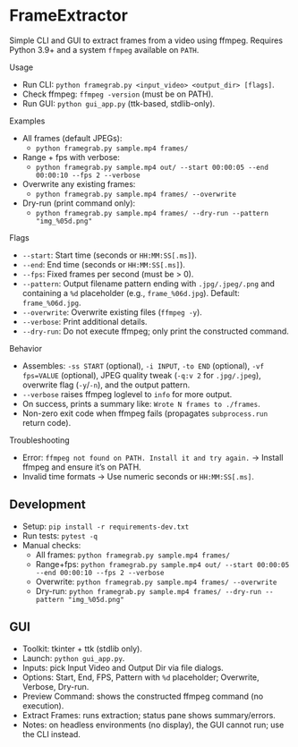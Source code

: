 # FrameExtractor

Simple CLI and GUI to extract frames from a video using ffmpeg. Requires Python 3.9+ and a system `ffmpeg` available on `PATH`.

Usage
- Run CLI: `python framegrab.py <input_video> <output_dir> [flags]`.
- Check ffmpeg: `ffmpeg -version` (must be on PATH).
 - Run GUI: `python gui_app.py` (ttk-based, stdlib-only).

Examples
- All frames (default JPEGs):
  - `python framegrab.py sample.mp4 frames/`
- Range + fps with verbose:
  - `python framegrab.py sample.mp4 out/ --start 00:00:05 --end 00:00:10 --fps 2 --verbose`
 - Overwrite any existing frames:
   - `python framegrab.py sample.mp4 frames/ --overwrite`
- Dry-run (print command only):
  - `python framegrab.py sample.mp4 frames/ --dry-run --pattern "img_%05d.png"`

Flags
- `--start`: Start time (seconds or `HH:MM:SS[.ms]`).
- `--end`: End time (seconds or `HH:MM:SS[.ms]`).
- `--fps`: Fixed frames per second (must be > 0).
 - `--pattern`: Output filename pattern ending with `.jpg/.jpeg/.png` and containing a `%d` placeholder (e.g., `frame_%06d.jpg`). Default: `frame_%06d.jpg`.
 - `--overwrite`: Overwrite existing files (`ffmpeg -y`).
 - `--verbose`: Print additional details.
 - `--dry-run`: Do not execute ffmpeg; only print the constructed command.

 Behavior
 - Assembles: `-ss START` (optional), `-i INPUT`, `-to END` (optional), `-vf fps=VALUE` (optional), JPEG quality tweak (`-q:v 2` for `.jpg/.jpeg`), overwrite flag (`-y`/`-n`), and the output pattern.
 - `--verbose` raises ffmpeg loglevel to `info` for more output.
 - On success, prints a summary like: `Wrote N frames to ./frames`.
 - Non-zero exit code when ffmpeg fails (propagates `subprocess.run` return code).

Troubleshooting
- Error: `ffmpeg not found on PATH. Install it and try again.` → Install ffmpeg and ensure it’s on PATH.
- Invalid time formats → Use numeric seconds or `HH:MM:SS[.ms]`.

## Development

- Setup: `pip install -r requirements-dev.txt`
- Run tests: `pytest -q`
- Manual checks:
  - All frames: `python framegrab.py sample.mp4 frames/`
  - Range+fps: `python framegrab.py sample.mp4 out/ --start 00:00:05 --end 00:00:10 --fps 2 --verbose`
  - Overwrite: `python framegrab.py sample.mp4 frames/ --overwrite`
  - Dry-run: `python framegrab.py sample.mp4 frames/ --dry-run --pattern "img_%05d.png"`

## GUI

- Toolkit: tkinter + ttk (stdlib only).
- Launch: `python gui_app.py`.
- Inputs: pick Input Video and Output Dir via file dialogs.
- Options: Start, End, FPS, Pattern with `%d` placeholder; Overwrite, Verbose, Dry-run.
- Preview Command: shows the constructed ffmpeg command (no execution).
- Extract Frames: runs extraction; status pane shows summary/errors.
- Notes: on headless environments (no display), the GUI cannot run; use the CLI instead.
